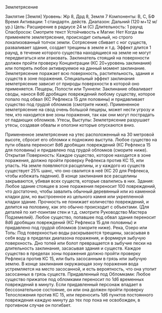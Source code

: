 
Землетрясение

Заклятие [Земля]
Уровень: Жр 8, Дрд 8, Земля 7
Компоненты: В, С, БФ
Время Активации: 1 стандартн. действ.
Диапазон: Дальний (120 м+12 м/ур.)
Цель: Расширение в радиусе 24 м (С)
Длительность: 1 раунд
Спасбросок: Смотрите текст
Устойчивость к Магии: Нет
Когда вы применяете землетрясение,
происходит сильный, но строго локализованный толчок земли. Сотрясение
сбивает с ног существ, разваливает здания, создает трещины в земле и т.д. Эффект длится 1 раунд, в течение которого
существа находящиеся на земле не могут передвигаться или атаковать. Заклинатель стоящий на поверхности должен
пройти проверку Концентрации (КС 20+уровень заклинания) или потерять любое активируемое на данный момент заклинание. Землетрясение поражает всю
поверхность, растительность, здания и
существ в зоне поражения. Специальный эффект заклинания землетрясение
зависит от природы поверхности в которой оно применяется.
Пещеры, Полости или Туннели: Заклинание обваливает своды, нанося
8d6 дробящих повреждений любому
существу, которое попало под обвал
(КС Рефлекса 15 для половины) и придавливает существо под грудой обломков (смотрите ниже). Примененное
землетрясение на свод очень большой
пещеры, может нести угрозу и тем, кто
находится вне зоны поражения, так как
они могут пострадать от падающих обломков.
Утесы, Выступы: Землетрясение
разрушает утесы, создавая обвалы и
оползни которые опускаются вниз.

Примененное землетрясение на утес
расположенный на 30 метровой высоте,
сбросит его обломки к подножию выступа. Любое существо на пути обвала
переносит 8d6 дробящих повреждений
(КС Рефлекса 15 для половины) и придавлено под грудой обломков (сморите
ниже).
Открытая Поверхность: Каждое существо, которое находится в зоне поражения, должно пройти проверку Рефлекса против КС 15, или упасть. На земле появляются расщелины, и у каждого
из существ существует 25% шанс, что
оно свалится в неё (КС 20 для Рефлекса, чтобы избежать падения). В конце
заклинания все расщелины закрываются, убивая всех существ, которые свалились в них.
Здания: Любое здание стоящее в зоне
поражения переносит 100 повреждений,
что достаточно, чтобы завалить обычный деревянный или из каменной кладки дом, но выстроенное из цельного
камня или укрепленной кладки здание.
Прочность не понижает количество повреждений, и делится на половину, как
это обычно происходит с объектами.
(Для деталей по хит-поинтам стен и т.д.
смотрите Руководство Мастера Подземелий). Любое существо, попавшее под
обвал здания переносит 8d6 дробящих
повреждений (КС Рефлекса 15 для половины) и придавлено под грудой обломков (сморите ниже).
Река, Озеро или Топь: Под поверхностью воды раскрываются трещины,
засасывая в себя воду в пределах диапазона поражения, и формируя зыбучую
поверхность. Дно топей или болот превращается в зыбучие пески на длительность заклинания, засасывая здания и
существ. Каждое существо в пределах
зоны поражения должно пройти проверку Рефлекса против КС 15, или быть
засосанным в грязь или зыбучую землю. В конце заклинания окружающая
зону поражения вода устремляется на
место засосанной, и есть вероятность,
что она утопит засосанных в грязь существ.
Придавленный под Обломками: Любое
существо прижатое под обломками переносит по 1d6 временных повреждений в
минуту. Если придавленный персонаж
впадает в бессознательное состояние, он
или она должен пройти проверку Телосложения против КС 15, или переносить
1d6 пунктов постоянного повреждения
каждую минуту до тех пор пока не освобожден, в противном случае он погибает.
